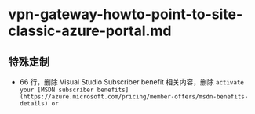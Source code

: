 # vpn-gateway-howto-point-to-site-classic-azure-portal.md

## 特殊定制

* 66 行，删除 Visual Studio Subscriber benefit 相关内容，删除 `activate your [MSDN subscriber benefits](https://azure.microsoft.com/pricing/member-offers/msdn-benefits-details) or`